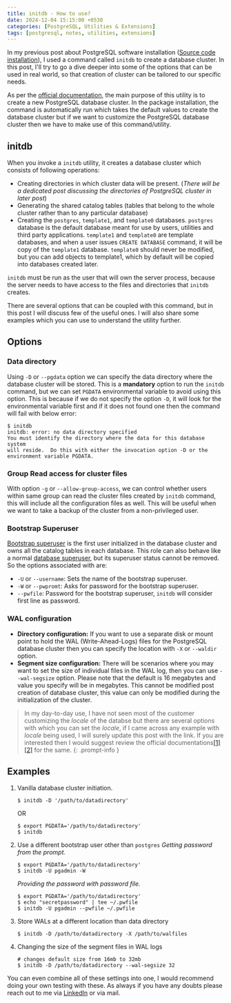 ```yaml
---
title: initdb - How to use?
date: 2024-12-04 15:15:00 +0530
categories: [PostgreSQL, Utilities & Extensions]
tags: [postgresql, notes, utilities, extensions]
---
```


In my previous post about PostgreSQL software installation ([Source code installation](/posts/PostgreSQL_Installation/#source-code-installation)), I used a command called `initdb` to create a database cluster. In this post, I'll try to go a dive deeper into some of the options that can be used in real world, so that creation of cluster can be tailored to our specific needs.

As per the [official documentation](https://www.postgresql.org/docs/current/app-initdb.html), the main purpose of this utility is to create a new PostgreSQL database cluster. In the package installation, the command is automatically run which takes the default values to create the database cluster but if we want to customize the PostgreSQL database cluster then we have to make use of this command/utility.

## initdb

When you invoke a `initdb` utility, it creates a database cluster which consists of following operations:

- Creating directories in which cluster data will be present. (_There will be a dedicated post discussing the directories of PostgreSQL cluster in later post_)
- Generating the shared catalog tables (tables that belong to the whole cluster rather than to any particular database)
- Creating the `postgres`, `template1`, and `template0` databases.
  `postgres` database is the default database meant for use by users, utilities and third party applications. `template1` and `template0` are template databases, and when a user issues `CREATE DATABASE` command, it will be copy of the `template1` database. `template0` should never be modified, but you can add objects to template1, which by default will be copied into databases created later.

`initdb` must be run as the user that will own the server process, because the server needs to have access to the files and directories that `initdb` creates.

There are several options that can be coupled with this command, but in this post I will discuss few of the useful ones. I will also share some examples which you can use to understand the utility further.

## Options

### Data directory

Using `-D` or `--pgdata` option we can specify the data directory where the database cluster will be stored. This is a **mandatory** option to run the `initdb` command, but we can set `PGDATA` environmental variable to avoid using this option. This is because if we do not specify the option `-D`, it will look for the environmental variable first and if it does not found one then the command will fail with below error:

```shell
$ initdb
initdb: error: no data directory specified
You must identify the directory where the data for this database system
will reside.  Do this with either the invocation option -D or the
environment variable PGDATA.
```

### Group Read access for cluster files

With option `-g` or `--allow-group-access`, we can control whether users within same group can read the cluster files created by `initdb` command, this will include all the configuration files as well. This will be useful when we want to take a backup of the cluster from a non-privileged user.

### Bootstrap Superuser

[Bootstrap superuser](https://www.postgresql.org/docs/current/glossary.html#GLOSSARY-BOOTSTRAP-SUPERUSER) is the first user initialized in the database cluster and owns all the catalog tables in each database. This role can also behave like a normal [database superuser](https://www.postgresql.org/docs/current/glossary.html#GLOSSARY-DATABASE-SUPERUSER), but its superuser status cannot be removed. So the options associated with are:

- `-U` or `--username`: Sets the name of the bootstrap superuser.
- `-W` or `--pwpromt`: Asks for password for the bootstrap superuser.
- `--pwfile`: Password for the bootstrap superuser, `initdb` will consider first line as password.

### WAL configuration

- **Directory configuration:** If you want to use a separate disk or mount point to hold the WAL (Write-Ahead-Logs) files for the PostgreSQL database cluster then you can specify the location with `-X` or `--waldir` option.
- **Segment size configuration:** There will be scenarios where you may want to set the size of individual files in the WAL log, then you can use `--wal-segsize` option. Please note that the default is 16 megabytes and value you specify will be in megabytes. This cannot be modified post creation of database cluster, this value can only be modified during the initialization of the cluster.

> In my day-to-day use, I have not seen most of the customer customizing the *locale* of the databse but there are several options with which you can set the *locale*, if I came across any example with *locale* being used, I will surely update this post with the link. If you are interested then I would suggest review the official documentations[[1]](https://www.postgresql.org/docs/current/app-initdb.html)[[2]](https://www.postgresql.org/docs/current/locale.html) for the same.
{: .prompt-info }

## Examples

1. Vanilla database cluster initiation.
   ```shell
   $ initdb -D '/path/to/datadirectory'
   ```
   OR
   ```shell
   $ export PGDATA='/path/to/datadirectory'
   $ initdb
   ```
2. Use a different bootstrap user other than `postgres`
   *Getting password from the prompt.*
   ```shell
   $ export PGDATA='/path/to/datadirectory'
   $ initdb -U pgadmin -W
   ```
   *Providing the password with password file.*
   ```shell
   $ export PGDATA='/path/to/datadirectory'
   $ echo "secretpassword" | tee ~/.pwfile
   $ initdb -U pgadmin --pwfile ~/.pwfile
   ```
3. Store WALs at a different location than data directory
   ```shell
   $ initdb -D /path/to/datadirectory -X /path/to/walfiles
   ```
4. Changing the size of the segment files in WAL logs
   ```shell
   # changes default size from 16mb to 32mb
   $ initdb -D /path/to/datadirectory --wal-segsize 32
   ```

You can even combine all of these settings into one, I would recommend doing your own testing with these. As always if you have any doubts please reach out to me via [LinkedIn](https://www.linkedin.com/in/akgirme) or via mail.
